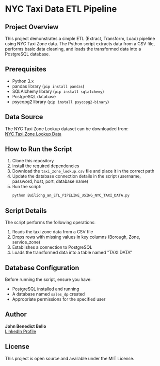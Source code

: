 
# NYC Taxi Data ETL Pipeline

## Project Overview
This project demonstrates a simple ETL (Extract, Transform, Load) pipeline using NYC Taxi Zone data. The Python script extracts data from a CSV file, performs basic data cleaning, and loads the transformed data into a PostgreSQL database.

## Prerequisites
- Python 3.x
- pandas library (`pip install pandas`)
- SQLAlchemy library (`pip install sqlalchemy`)
- PostgreSQL database
- psycopg2 library (`pip install psycopg2-binary`)

## Data Source
The NYC Taxi Zone Lookup dataset can be downloaded from:  
[NYC Taxi Zone Lookup Data](https://www.nyc.gov/site/tlc/about/tlc-trip-record-data.page)

## How to Run the Script
1. Clone this repository
2. Install the required dependencies
3. Download the `taxi_zone_lookup.csv` file and place it in the correct path
4. Update the database connection details in the script (username, password, host, port, database name)
5. Run the script:
   ```bash
   python Builidng_an_ETL_PIPELINE_USING_NYC_TAXI_DATA.py
   ```

## Script Details
The script performs the following operations:
1. Reads the taxi zone data from a CSV file
2. Drops rows with missing values in key columns (Borough, Zone, service_zone)
3. Establishes a connection to PostgreSQL
4. Loads the transformed data into a table named "TAXI DATA"

## Database Configuration
Before running the script, ensure you have:
- PostgreSQL installed and running
- A database named `sales_dp` created
- Appropriate permissions for the specified user

## Author
**John Benedict Bello**  
[LinkedIn Profile](https://www.linkedin.com/in/bello-john-493b15155)

## License
This project is open source and available under the MIT License.
